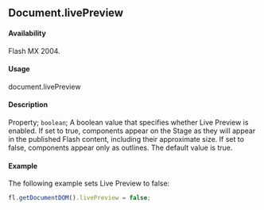 ## Document.livePreview

#### Availability

Flash MX 2004.

#### Usage

document.livePreview

#### Description

Property; `boolean`; A boolean value that specifies whether Live Preview is enabled. If set to true, components appear on the Stage as they will appear in the published Flash content, including their approximate size. If set to false, components appear only as outlines. The default value is true.

#### Example

The following example sets Live Preview to false:

```javascript
fl.getDocumentDOM().livePreview = false;
```
